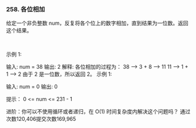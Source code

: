 ###  258. 各位相加

给定一个非负整数 num，反复将各个位上的数字相加，直到结果为一位数。返回这个结果。

 

示例 1:

输入: num = 38
输出: 2
解释: 各位相加的过程为：
38 --> 3 + 8 --> 11
11 --> 1 + 1 --> 2
由于 2 是一位数，所以返回 2。
示例 1:

输入: num = 0
输出: 0


提示：
0 <= num <= 231 - 1


进阶：你可以不使用循环或者递归，在 O(1) 时间复杂度内解决这个问题吗？
通过次数120,406提交次数169,965
